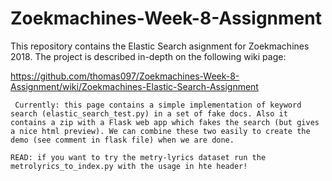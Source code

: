 # Zoekmachines-Week-8-Assignment
This repository contains the Elastic Search asignment for Zoekmachines 2018. The project is described in-depth on the following wiki page:


https://github.com/thomas097/Zoekmachines-Week-8-Assignment/wiki/Zoekmachines-Elastic-Search-Assignment


``` Currently: this page contains a simple implementation of keyword search (elastic_search_test.py) in a set of fake docs. Also it contains a zip with a Flask web app which fakes the search (but gives a nice html preview). We can combine these two easily to create the demo (see comment in flask file) when we are done.```

```READ: if you want to try the metry-lyrics dataset run the metrolyrics_to_index.py with the usage in hte header!```
